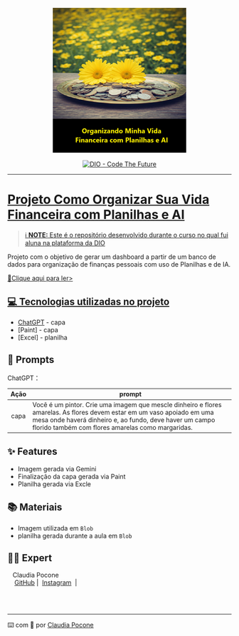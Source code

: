 <p align="center">
<img 
    src="https://github.com/ClaudiaPocone/Como-organizar-sua-vida-Financeira-com-Planilhas-Inteligentes-e-IA/blob/a59952ad6085dd759afb959ec9a171ca92f7803b/Flores-%20Controle%20Financeiro.png"
    width="300"
/>

</p>
<p align="center">
<a href="https://dio.me/">
    <img 
        src="https://img.shields.io/badge/DIO-Code_The_Future-28DA77?logo=youtube" 
        alt="DIO - Code The Future">

-------


# Projeto Como Organizar Sua Vida Financeira com Planilhas e AI


 > ℹ️ **NOTE:** Este é o repositório desenvolvido durante o curso no qual fui aluna na plataforma da [DIO](https://dio.me)

Projeto com o objetivo de gerar um dashboard a partir de um banco de dados para organização de finanças pessoais com uso de Planilhas e de IA. 

<a href="https://github.com/ClaudiaPocone/Como-organizar-sua-vida-Financeira-com-Planilhas-Inteligentes-e-IA/blob/e1158de38ba2626bb80abe634a5edab36bd2f9eb/Projeto%20Organizando%20minha%20vida%20financeira%20(1).xlsx " title=" Projeto Organizando minha vida financeira (1).xlsx "> 📕Clique aqui para ler>

## 💻 Tecnologias utilizadas no projeto

- [ChatGPT](https://chat.openai.com/) - capa
- [Paint] - capa
- [Excel] - planilha

## 🧠 Prompts


ChatGPT：

|   Ação   | prompt |
| :------: | ------------------------------------------------------------------------------------------------------------------------------------------------------------------------------------------------------------------------------------------------------------------------------------------------------------------------------------------------------------------------------------------------------------------------------------------------------------------------------------------------------------------------------------------------------------------ |
|  capa  | Você é um pintor. Crie uma imagem que mescle dinheiro e flores amarelas. As flores devem estar em um vaso apoiado em uma mesa onde haverá dinheiro e, ao fundo, deve haver um campo florido também com flores amarelas como margaridas. 

## ✨ Features
- Imagem gerada via Gemini
- Finalização da capa gerada via Paint
- Planilha gerada via Excle

## 📚 Materiais

- Imagem utilizada em `Blob`
- planilha gerada durante a aula em `Blob`

## 👨‍💻 Expert

<p>&nbsp&nbsp&nbspClaudia Pocone<br>
    &nbsp&nbsp&nbsp
    <a href="https://github.com/ClaudiaPocone">
    GitHub</a>&nbsp;|&nbsp;
    <a href="https://www.instagram.com/claudinhapocone.exe/">
    Instagram</a>
&nbsp;|&nbsp;</p>
</p>
<br/><br/>
<p>

---

⌨️ com 💜 por [Claudia Pocone](https://github.com/ClaudiaPocone)
